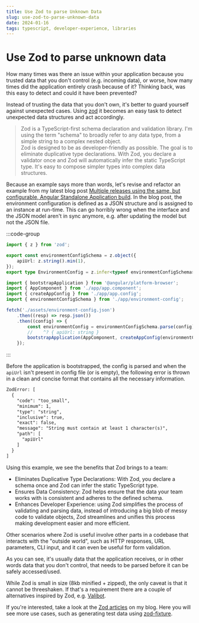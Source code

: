 ```yaml
---
title: Use Zod to parse Unknown Data
slug: use-zod-to-parse-unknown-data
date: 2024-01-16
tags: typescript, developer-experience, libraries
---
```


# Use Zod to parse unknown data

How many times was there an issue within your application because you trusted data that you don't control (e.g. incoming data), or worse, how many times did the application entirely crash because of it?
Thinking back, was this easy to detect and could it have been prevented?

Instead of trusting the data that you don't own, it's better to guard yourself against unexpected cases.
Using [zod](https://zod.dev) it becomes an easy task to detect unexpected data structures and act accordingly.

> Zod is a TypeScript-first schema declaration and validation library. I'm using the term "schema" to broadly refer to any data type, from a simple string to a complex nested object.  
> Zod is designed to be as developer-friendly as possible. The goal is to eliminate duplicative type declarations. With Zod, you declare a validator once and Zod will automatically infer the static TypeScript type. It's easy to compose simpler types into complex data structures.

Because an example says more than words, let's revise and refactor an example from my latest blog post [Multiple releases using the same, but configurable, Angular Standalone Application build](../../blog/multiple-releases-using-the-same-but-configurable-angular-standalone-application-build/index.md).
In the blog post, the environment configuration is defined as a JSON structure and is assigned to an instance at run-time.
This can go horribly wrong when the interface and the JSON model aren't in sync anymore, e.g. after updating the model but not the JSON file.

:::code-group

```ts environment-config.ts {3-5} [title=environment-config.ts]
import { z } from 'zod';

export const environmentConfigSchema = z.object({
	apiUrl: z.string().min(1),
});
export type EnvironmentConfig = z.infer<typeof environmentConfigSchema>;
```

```ts main.ts {9} [title=main.ts]
import { bootstrapApplication } from '@angular/platform-browser';
import { AppComponent } from './app/app.component';
import { createAppConfig } from './app/app.config';
import { environmentConfigSchema } from './app/environment-config';

fetch('./assets/environment-config.json')
	.then((resp) => resp.json())
	.then((config) => {
		const environmentConfig = environmentConfigSchema.parse(config);
		//    ^? { apiUrl: string }
		bootstrapApplication(AppComponent, createAppConfig(environmentConfig));
	});
```

:::

Before the application is bootstrapped, the config is parsed and when the `apiUrl` isn't present in config file (or is empty), the following error is thrown in a clean and concise format that contains all the necessary information.

```txt
ZodError: [
  {
    "code": "too_small",
    "minimum": 1,
    "type": "string",
    "inclusive": true,
    "exact": false,
    "message": "String must contain at least 1 character(s)",
    "path": [
      "apiUrl"
    ]
  }
]
```

Using this example, we see the benefits that Zod brings to a team:

- Eliminates Duplicative Type Declarations: With Zod, you declare a schema once and Zod can infer the static TypeScript type.
- Ensures Data Consistency: Zod helps ensure that the data your team works with is consistent and adheres to the defined schema.
- Enhances Developer Experience: using Zod simplifies the process of validating and parsing data, instead of introducing a big blob of messy code to validate objects, Zod streamlines and unifies this process making development easier and more efficient.

Other scenarios where Zod is useful involve other parts in a codebase that interacts with the "outside world", such as HTTP responses, URL parameters, CLI input, and it can even be useful for form validation.

As you can see, it's usually data that the application receives, or in other words data that you don't control, that needs to be parsed before it can be safely accessed/used.

While Zod is small in size (8kb minified + zipped), the only caveat is that it cannot be threeshaken.
If that's a requirement there are a couple of alternatives inspired by Zod, e.g. [Valibot](https://valibot.dev/).

If you're interested, take a look at the [Zod articles](/blog?q=Zod) on my blog.
Here you will see more use cases, such as generating test data using [zod-fixture](https://zod-fixture.timdeschryver.dev/).
